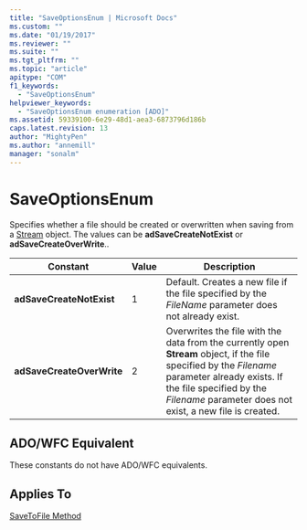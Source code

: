 ```yaml
---
title: "SaveOptionsEnum | Microsoft Docs"
ms.custom: ""
ms.date: "01/19/2017"
ms.reviewer: ""
ms.suite: ""
ms.tgt_pltfrm: ""
ms.topic: "article"
apitype: "COM"
f1_keywords: 
  - "SaveOptionsEnum"
helpviewer_keywords: 
  - "SaveOptionsEnum enumeration [ADO]"
ms.assetid: 59339100-6e29-48d1-aea3-6873796d186b
caps.latest.revision: 13
author: "MightyPen"
ms.author: "annemill"
manager: "sonalm"
---
```

# SaveOptionsEnum
Specifies whether a file should be created or overwritten when saving from a [Stream](../../../ado/reference/ado-api/stream-object-ado.md) object. The values can be **adSaveCreateNotExist** or **adSaveCreateOverWrite**..  
  
|Constant|Value|Description|  
|--------------|-----------|-----------------|  
|**adSaveCreateNotExist**|1|Default. Creates a new file if the file specified by the *FileName* parameter does not already exist.|  
|**adSaveCreateOverWrite**|2|Overwrites the file with the data from the currently open **Stream** object, if the file specified by the *Filename* parameter already exists. If the file specified by the *Filename* parameter does not exist, a new file is created.|  
  
## ADO/WFC Equivalent  
 These constants do not have ADO/WFC equivalents.  
  
## Applies To  
 [SaveToFile Method](../../../ado/reference/ado-api/savetofile-method.md)